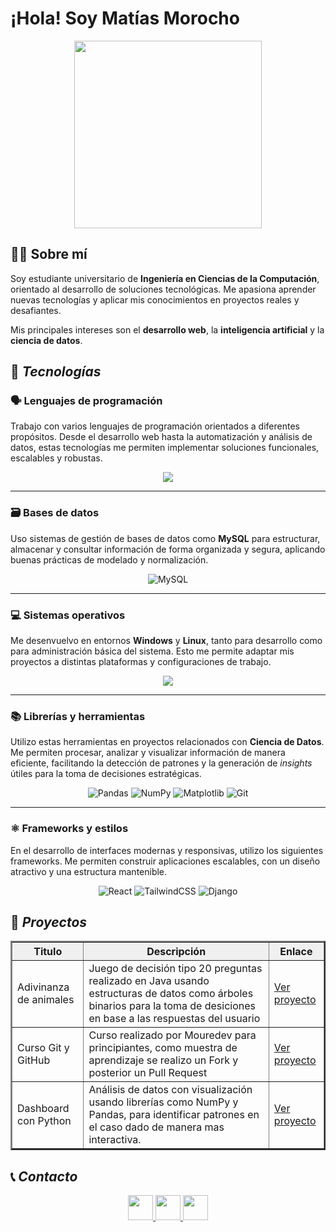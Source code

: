 # ¡Hola! Soy Matías Morocho

<div align="center">
  <img src="https://i.pinimg.com/236x/8b/b5/e2/8bb5e227b4374a9d99f34e912cf45334.jpg" width="300px"/>
</div>

## 👨‍💻 Sobre mí
Soy estudiante universitario de **Ingeniería en Ciencias de la Computación**, orientado al desarrollo de soluciones tecnológicas. Me apasiona aprender nuevas tecnologías y aplicar mis conocimientos en proyectos reales y desafiantes.

Mis principales intereses son el **desarrollo web**, la **inteligencia artificial** y la **ciencia de datos**. 

## 🧰 ***Tecnologías***


### 🗣️ Lenguajes de programación

Trabajo con varios lenguajes de programación orientados a diferentes propósitos. Desde el desarrollo web hasta la automatización y análisis de datos, estas tecnologías me permiten implementar soluciones funcionales, escalables y robustas.

<p align="center">
  <a href="https://skillicons.dev">
    <img src="https://skillicons.dev/icons?i=py,java,r,js,ts,html,css" />
  </a>
</p>
    
---

### 🗃️ Bases de datos

Uso sistemas de gestión de bases de datos como **MySQL** para estructurar, almacenar y consultar información de forma organizada y segura, aplicando buenas prácticas de modelado y normalización.

<div align="center">
    
<img src="https://img.shields.io/badge/MySQL-4479A1?style=for-the-badge&logo=mysql&logoColor=white" alt="MySQL"/>
    
</div>
    
---

### 💻 Sistemas operativos

Me desenvuelvo en entornos **Windows** y **Linux**, tanto para desarrollo como para administración básica del sistema. Esto me permite adaptar mis proyectos a distintas plataformas y configuraciones de trabajo.

<p align="center">
  <a href="https://skillicons.dev">
    <img src="https://skillicons.dev/icons?i=windows,linux" />
  </a>
</p>
    
---

### 📚 Librerías y herramientas

Utilizo estas herramientas en proyectos relacionados con **Ciencia de Datos**. Me permiten procesar, analizar y visualizar información de manera eficiente, facilitando la detección de patrones y la generación de *insights* útiles para la toma de decisiones estratégicas.

<div align="center">
    
<img src="https://img.shields.io/badge/Pandas-150458?style=for-the-badge&logo=pandas&logoColor=white" alt="Pandas"/>
<img src="https://img.shields.io/badge/NumPy-013243?style=for-the-badge&logo=numpy&logoColor=white" alt="NumPy"/>
<img src="https://img.shields.io/badge/Matplotlib-11557C?style=for-the-badge&logo=plotly&logoColor=white" alt="Matplotlib"/>
<img src="https://img.shields.io/badge/Git-F05032?style=for-the-badge&logo=git&logoColor=white" alt="Git"/>
    
</div>

---

### ⚛️ Frameworks y estilos

En el desarrollo de interfaces modernas y responsivas, utilizo los siguientes frameworks. Me permiten construir aplicaciones escalables, con un diseño atractivo y una estructura mantenible.

<div align="center">

<img src="https://img.shields.io/badge/React-20232A?style=for-the-badge&logo=react&logoColor=61DAFB" alt="React"/>
<img src="https://img.shields.io/badge/TailwindCSS-38B2AC?style=for-the-badge&logo=tailwind-css&logoColor=white" alt="TailwindCSS"/>
<img src="https://img.shields.io/badge/Django-092E20?style=for-the-badge&logo=django&logoColor=white" alt="Django"/>

</div>


## 🚀 ***Proyectos***
<div align="center">
  <table border="2" cellpadding="10" cellspacing="0">    
    <thead>
      <tr style="background-color: #f0f0f0; font-weight: bold;">
        <th>Titulo</th>
        <th>Descripción</th>
        <th>Enlace</th>
      </tr>
    </thead>
    <tbody>
      <tr>
        <td>Adivinanza de animales</td>
        <td>Juego de decisión tipo 20 preguntas realizado en Java usando estructuras de datos como árboles binarios para la toma de desiciones en base a las respuestas del usuario</td>
        <td><a href="https://github.com/MatiDevlop/AnimalDecisionTree.git">Ver proyecto</a></td>
      </tr>
      <tr>
        <td>Curso Git y GitHub</td>
        <td>Curso realizado por Mouredev para principiantes, como muestra de aprendizaje se realizo un Fork y posterior un Pull Request</td>
        <td><a href="https://github.com/MatiDevlop/hello-git-p.git">Ver proyecto</a></td>
      </tr>
      <tr>
        <td>Dashboard con Python</td>
        <td>Análisis de datos con visualización usando librerías como NumPy y Pandas, para identificar patrones en el caso dado de manera mas interactiva.</td>
        <td><a href="https://github.com/MatiDevlop/Dashboard.git">Ver proyecto</a></td>
      </tr>
    </tbody>
  </table>
</div>

## 📞 ***Contacto***

<div align="center">
  <a href="mailto:morochokevin64@gmail.com">
    <img src="https://cdn.jsdelivr.net/gh/devicons/devicon/icons/google/google-original.svg" width="40px" />
  </a>
  <a href="https://www.linkedin.com/in/matias-morocho-5a2435252/">
    <img src="https://cdn.jsdelivr.net/gh/devicons/devicon/icons/linkedin/linkedin-original.svg" width="40px" />
  </a>
  <a href="https://github.com/MatiDevlop">
    <img src="https://cdn.jsdelivr.net/gh/devicons/devicon/icons/github/github-original.svg" width="40px" />
  </a>
</div>
